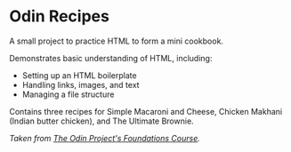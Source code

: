 # Odin Recipes

A small project to practice HTML to form a mini cookbook. 

Demonstrates basic understanding of HTML, including:
<ul>
    <li>Setting up an HTML boilerplate</li>
    <li>Handling links, images, and text</li>
    <li>Managing a file structure</li>
</ul>

Contains three recipes for Simple Macaroni and Cheese, Chicken Makhani (Indian butter chicken), and The Ultimate Brownie.

<em>Taken from <a href="https://www.theodinproject.com/lessons/foundations-recipes">The Odin Project's Foundations Course</a>.</em>